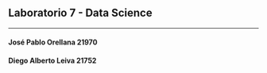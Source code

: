 ## Laboratorio 7 - Data Science
- - -
#### José Pablo Orellana 21970
#### Diego Alberto Leiva 21752
